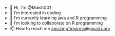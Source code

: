 - 👋 Hi, I’m @Maish001
- 👀 I’m interested in coding 
- 🌱 I’m currently learning java and R programming 
- 💞️ I’m looking to collaborate on R programming 
- 📫 How to reach me amazingfirearms@gmail.com

<!---
Maish001/Maish001 is a ✨ special ✨ repository because its `README.md` (this file) appears on your GitHub profile.
You can click the Preview link to take a look at your changes.
--->
